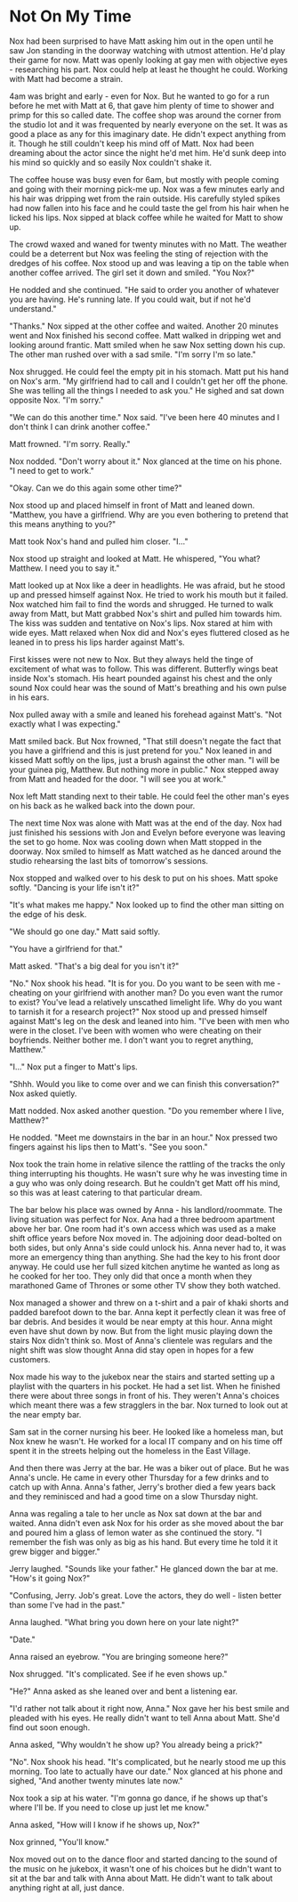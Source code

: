 # Not On My Time

Nox had been surprised to have Matt asking him out in the open until he saw Jon standing in the doorway watching with utmost attention.  He'd play their game for now.  Matt was openly looking at gay men with objective eyes - researching his part.  Nox could help at least he thought he could.  Working with Matt had become a strain.

4am was bright and early - even for Nox.  But he wanted to go for a run before he met with Matt at 6, that gave him plenty of time to shower and primp for this so called date.  The coffee shop was around the corner from the studio lot and it was frequented by nearly everyone on the set.  It was as good a place as any for this imaginary date.  He didn't expect anything from it.  Though he still couldn't keep his mind off of Matt.  Nox had been dreaming about the actor since the night he'd met him.  He'd sunk deep into his mind so quickly and so easily  Nox couldn't shake it.

The coffee house was busy even for 6am, but mostly with people coming and going with their morning pick-me up.  Nox was a few minutes early and his hair was dripping wet from the rain outside.  His carefully styled spikes had now fallen into his face and he could taste the gel from his hair when he licked his lips.  Nox sipped at black coffee while he waited for Matt to show up.  

The crowd waxed and waned for twenty minutes with no Matt.  The weather could be a deterrent but Nox was feeling the sting of rejection with the dredges of his coffee.  Nox stood up and was leaving a tip on the table when another coffee arrived.  The girl set it down and smiled.  "You Nox?"

He nodded and she continued.  "He said to order you another of whatever you are having.  He's running late.  If you could wait, but if not he'd understand."

"Thanks."  Nox sipped at the other coffee and waited.  Another 20 minutes went and Nox finished his second coffee.  Matt walked in dripping wet and looking around frantic.  Matt smiled when he saw Nox setting down his cup.  The other man rushed over with a sad smile.  "I'm sorry I'm so late."

Nox shrugged.  He could feel the empty pit in his stomach.  Matt put his hand on Nox's arm.  "My girlfriend had to call and I couldn't get her off the phone. She was telling all the things I needed to ask you." He sighed and sat down opposite Nox.  "I'm sorry."

"We can do this another time."  Nox said.  "I've been here 40 minutes and I don't think I can drink another coffee."

Matt frowned.  "I'm sorry.  Really."

Nox nodded.  "Don't worry about it."  Nox glanced at the time on his phone.  "I need to get to work."

"Okay.  Can we do this again some other time?"

Nox stood up and placed himself in front of Matt and leaned down.  "Matthew, you have a girlfriend. Why are you even bothering to pretend that this means anything to you?"

Matt took Nox's hand and pulled him closer.  "I..."

Nox stood up straight and looked at Matt.  He whispered, "You what? Matthew.  I need you to say it."

Matt looked up at Nox like a deer in headlights.  He was afraid, but he stood up and pressed himself against Nox.  He tried to work his mouth but it failed.  Nox watched him fail to find the words and shrugged.  He turned to walk away from Matt, but Matt grabbed Nox's shirt and pulled him towards him. The kiss was sudden and tentative on Nox's lips.  Nox stared at him with wide eyes. Matt relaxed when Nox did and Nox's eyes fluttered closed as he leaned in to press his lips harder against Matt's.

First kisses were not new to Nox.  But they always held the tinge of excitement of what was to follow.  This was different.  Butterfly wings beat inside Nox's stomach. His heart pounded against his chest and the only sound Nox could hear was the sound of Matt's breathing and his own pulse in his ears.

Nox pulled away with a smile and leaned his forehead against Matt's.  "Not exactly what I was expecting."

Matt smiled back.  But Nox frowned, "That still doesn't negate the fact that you have a girlfriend and this is just pretend for you." Nox leaned in and kissed Matt softly on the lips, just a brush against the other man.  "I will be your guinea pig, Matthew.  But nothing more in public."  Nox stepped away from Matt and headed for the door.  "I will see you at work."

Nox left Matt standing next to their table.  He could feel the other man's eyes on his back as he walked back into the down pour.

The next time Nox was alone with Matt was at the end of the day.  Nox had just finished his sessions with Jon and Evelyn before everyone was leaving the set to go home.  Nox was cooling down when Matt stopped in the doorway.  Nox smiled to himself as Matt watched as he danced around the studio rehearsing the last bits of tomorrow's sessions.  

Nox stopped and walked over to his desk to put on his shoes.  Matt spoke softly.  "Dancing is your life isn't it?"

"It's what makes me happy."  Nox looked up to find the other man sitting on the edge of his desk.  

"We should go one day."  Matt said softly.

"You have a girlfriend for that."
 
Matt asked.  "That's a big deal for you isn't it?"

"No."  Nox shook his head.  "It is for you.  Do you want to be seen with me - cheating on your girlfriend with another man?  Do you even want the rumor to exist?  You've lead a relatively unscathed limelight life.  Why do you want to tarnish it for a research project?"  Nox stood up and pressed himself against Matt's leg on the desk and leaned into him.  "I've been with men who were in the closet.  I've been with women who were cheating on their boyfriends.  Neither bother me.  I don't want you to regret anything, Matthew."

"I..."  Nox put a finger to Matt's lips.

"Shhh.  Would you like to come over and we can finish this conversation?"  Nox asked quietly.

Matt nodded.  Nox asked another question.  "Do you remember where I live, Matthew?"

He nodded.  "Meet me downstairs in the bar in an hour."  Nox pressed two fingers against his lips then to Matt's.  "See you soon."

Nox took the train home in relative silence the rattling of the tracks the only thing interrupting his thoughts.  He wasn't sure why he was investing time in a guy who was only doing research.  But he couldn't get Matt off his mind, so this was at least catering to that particular dream.

The bar below his place was owned by Anna - his landlord/roommate.  The living situation was perfect for Nox.  Ana had a three bedroom apartment above her bar.  One room had it's own access which was used as a make shift office years before Nox moved in.  The adjoining door dead-bolted on both sides, but only Anna's side could unlock his. Anna never had to, it was more an emergency thing than anything.  She had the key to his front door anyway.  He could use her full sized kitchen anytime he wanted as long as he cooked for her too.  They only did that once a month when they marathoned Game of Thrones or some other TV show they both watched.

Nox managed a shower and threw on a t-shirt and a pair of khaki shorts and padded barefoot down to the bar.  Anna kept it perfectly clean it was free of bar debris.  And besides it would be near empty at this hour.  Anna might even have shut down by now.  But from the light music playing down the stairs Nox didn't think so.  Most of Anna's clientele was regulars and the night shift was slow thought Anna did stay open in hopes for a few customers.

Nox made his way to the jukebox near the stairs and started setting up a playlist with the quarters in his pocket. He had a set list.  When he finished there were about three songs in front of his.  They weren't Anna's choices which meant there was a few stragglers in the bar.  Nox turned to look out at the near empty bar.  

Sam sat in the corner nursing his beer.  He looked like a homeless man, but Nox knew he wasn't.  He worked for a local IT company and on his time off spent it in the streets helping out the homeless in the East Village.  

And then there was Jerry at the bar.  He was a biker out of place.  But he was Anna's uncle.  He came in every other Thursday for a few drinks and to catch up with Anna.  Anna's father, Jerry's brother died a few years back and they reminisced and had a good time on a slow Thursday night.

Anna was regaling a tale to her uncle as Nox sat down at the bar and waited.  Anna didn't even ask Nox for his order as she moved about the bar and poured him a glass of lemon water as she continued the story.  "I remember the fish was only as big as his hand.  But every time he told it it grew bigger and bigger."

Jerry laughed.  "Sounds like your father."  He glanced down the bar at me.  "How's it going Nox?"

"Confusing, Jerry.  Job's great.  Love the actors, they do well - listen better than some I've had in the past."

Anna laughed.  "What bring you down here on your late night?"

"Date."  

Anna raised an eyebrow.  "You are bringing someone here?"

Nox shrugged.  "It's complicated.  See if he even shows up."

"He?"  Anna asked as she leaned over and bent a listening ear.

"I'd rather not talk about it right now, Anna."  Nox gave her his best smile and pleaded with his eyes.  He really didn't want to tell Anna about Matt.  She'd find out soon enough.

Anna asked, "Why wouldn't he show up?  You already being a prick?"

"No".  Nox shook his head.  "It's complicated, but he nearly stood me up this morning.  Too late to actually have our date."  Nox glanced at his phone and sighed, "And another twenty minutes late now."

Nox took a sip at his water.  "I'm gonna go dance, if he shows up that's where I'll be.  If you need to close up just let me know."


Anna asked, "How will I know if he shows up, Nox?"

Nox grinned, "You'll know."

Nox moved out on to the dance floor and started dancing to the sound of the music on he jukebox, it wasn't one of his choices but he didn't want to sit at the bar and talk with Anna about Matt.  He didn't want to talk about anything right at all, just dance.
